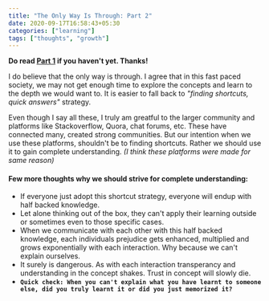 ```yaml
---
title: "The Only Way Is Through: Part 2"
date: 2020-09-17T16:58:43+05:30
categories: ["learning"]
tags: ["thoughts", "growth"]
---
```


**Do read [Part 1](https://puneethapai.github.io/blogs/miscellaneous/only-way-is-through/) if you haven't yet. Thanks!**

I do believe that the only way is through. I agree that in this fast paced society, we may not get enough time to explore the concepts and learn to the depth we would want to. It is easier to fall back to _"finding shortcuts, quick answers"_ strategy.

Even though I say all these, I truly am greatful to the larger community and platforms like Stackoverflow, Quora, chat forums, etc. These have connected many, created strong communities. But our intention when we use these platforms, shouldn't be to finding shortcuts. Rather we should use it to gain complete understanding. _(I think these platforms were made for same reason)_

#### Few more thoughts why we should strive for complete understanding:

- If everyone just adopt this shortcut strategy, everyone will endup with half backed knowledge.
- Let alone thinking out of the box, they can't apply their learning outside or sometimes even to those specific cases.
- When we communicate with each other with this half backed knowledge, each individuals prejudice gets enhanced, multiplied and grows exponentially with each interaction. Why because we can't explain ourselves.
- It surely is dangerous. As with each interaction transperancy and understanding in the concept shakes. Trust in concept will slowly die.
- **`Quick check: When you can't explain what you have learnt to someone else, did you truly learnt it or did you just memorized it?`**

